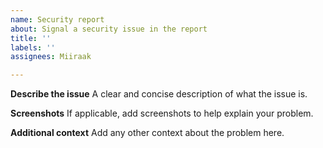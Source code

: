```yaml
---
name: Security report
about: Signal a security issue in the report
title: ''
labels: ''
assignees: Miiraak

---
```


**Describe the issue**
A clear and concise description of what the issue is.


**Screenshots**
If applicable, add screenshots to help explain your problem.


**Additional context**
Add any other context about the problem here.
